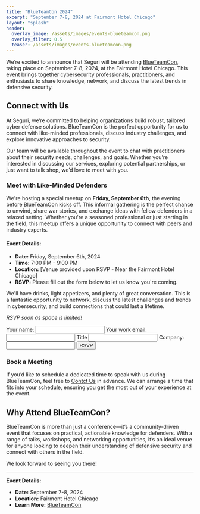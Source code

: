 ```yaml
---
title: "BlueTeamCon 2024"
excerpt: "September 7-8, 2024 at Fairmont Hotel Chicago"
layout: "splash"
header:
  overlay_image: /assets/images/events-blueteamcon.png
  overlay_filter: 0.5
  teaser: /assets/images/events-blueteamcon.png
---
```


We’re excited to announce that Seguri will be attending <a title="BlueTeamCon" href="https://blueteamcon.com/" target="_blank">BlueTeamCon</a>, taking place on September 7-8, 2024, at the Fairmont Hotel Chicago. This event brings together cybersecurity professionals, practitioners, and enthusiasts to share knowledge, network, and discuss the latest trends in defensive security.

## Connect with Us

At Seguri, we’re committed to helping organizations build robust, tailored cyber defense solutions. BlueTeamCon is the perfect opportunity for us to connect with like-minded professionals, discuss industry challenges, and explore innovative approaches to security.

Our team will be available throughout the event to chat with practitioners about their security needs, challenges, and goals. Whether you’re interested in discussing our services, exploring potential partnerships, or just want to talk shop, we’d love to meet with you.

### Meet with Like-Minded Defenders

We're hosting a special meetup on **Friday, September 6th**, the evening before BlueTeamCon kicks off. This informal gathering is the perfect chance to unwind, share war stories, and exchange ideas with fellow defenders in a relaxed setting. Whether you're a seasoned professional or just starting in the field, this meetup offers a unique opportunity to connect with peers and industry experts.

#### Event Details:
- **Date:** Friday, September 6th, 2024
- **Time:** 7:00 PM - 9:00 PM
- **Location:** [Venue provided upon RSVP - Near the Fairmont Hotel Chicago]
- **RSVP:** Please fill out the form below to let us know you're coming.

We'll have drinks, light appetizers, and plenty of great conversation. This is a fantastic opportunity to network, discuss the latest challenges and trends in cybersecurity, and build connections that could last a lifetime.

*RSVP soon as space is limited!*

<form
  action="https://formspree.io/f/mpwalanr"
  method="POST"
>
  <label>
    Your name:
    <input type="name" name="name">
  </label>
  <label>
    Your work email:
    <input type="email" name="email">
  </label>
  <label>
    Title
    <input type="title" name="title">
  </label>
  <label>
    Company:
    <input type="company" name="company">
  </label>
  <!-- your other form fields go here -->
  <button type="submit">RSVP</button>
</form>

### Book a Meeting

If you’d like to schedule a dedicated time to speak with us during BlueTeamCon, feel free to <a title="Contact Seguri" href="https://seguri.io/contact/">Contct Us</a> in advance. We can arrange a time that fits into your schedule, ensuring you get the most out of your experience at the event.

## Why Attend BlueTeamCon?

BlueTeamCon is more than just a conference—it’s a community-driven event that focuses on practical, actionable knowledge for defenders. With a range of talks, workshops, and networking opportunities, it’s an ideal venue for anyone looking to deepen their understanding of defensive security and connect with others in the field.

We look forward to seeing you there!

---

**Event Details:**

- **Date:** September 7-8, 2024
- **Location:** Fairmont Hotel Chicago
- **Learn More:** <a title="BlueTeamCon" href="https://blueteamcon.com/" target="_blank">BlueTeamCon</a>
